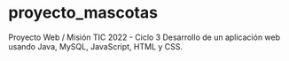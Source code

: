 # proyecto_mascotas
Proyecto Web / Misión TIC 2022 - Ciclo 3
Desarrollo de un aplicación web usando Java, MySQL, JavaScript, HTML y CSS.
